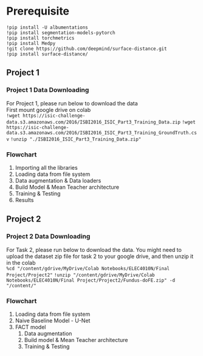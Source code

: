 
# Prerequisite 
```!pip install -U albumentations```  
```!pip install segmentation-models-pytorch```  
```!pip install torchmetrics```  
```!pip install Medpy```  
```!git clone https://github.com/deepmind/surface-distance.git```  
```!pip install surface-distance/```

## Project 1  
### Project 1 Data Downloading
For Project 1, please run below to download the data  
First mount google drive on colab  
```!wget https://isic-challenge-data.s3.amazonaws.com/2016/ISBI2016_ISIC_Part3_Training_Data.zip```
```!wget https://isic-challenge-data.s3.amazonaws.com/2016/ISBI2016_ISIC_Part3_Training_GroundTruth.csv```
```!unzip "./ISBI2016_ISIC_Part3_Training_Data.zip"```

### Flowchart
1. Importing all the libraries  
2. Loading data from file system 
3. Data augmentation & Data loaders 
4. Build Model & Mean Teacher architecture 
5. Training & Testing 
6. Results  

## Project 2  
### Project 2 Data Downloading
For Task 2, please run below to download the data. You might need to upload the dataset zip file for task 2 to your google drive, and then unzip it in the colab  
```%cd "/content/gdrive/MyDrive/Colab Notebooks/ELEC4010N/Final Project/Project2"```
```!unzip "/content/gdrive/MyDrive/Colab Notebooks/ELEC4010N/Final Project/Project2/Fundus-doFE.zip" -d "/content/"```

### Flowchart  
1. Loading data from file system 
2. Naive Baseline Model - U-Net  
3. FACT model  
    1. Data augmentation 
    2. Build model & Mean Teacher architecture 
    3. Training & Testing

